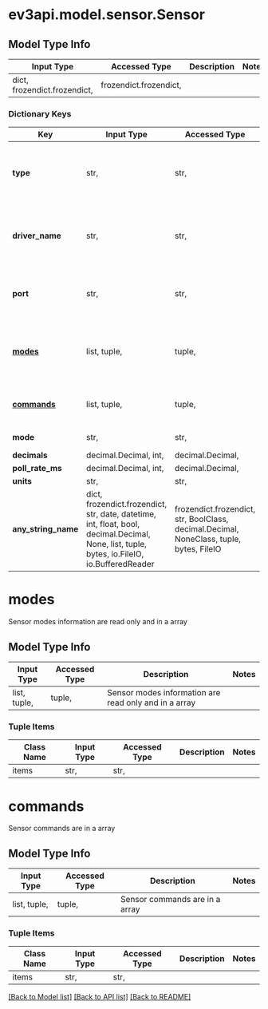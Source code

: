 # ev3api.model.sensor.Sensor

## Model Type Info
Input Type | Accessed Type | Description | Notes
------------ | ------------- | ------------- | -------------
dict, frozendict.frozendict,  | frozendict.frozendict,  |  | 

### Dictionary Keys
Key | Input Type | Accessed Type | Description | Notes
------------ | ------------- | ------------- | ------------- | -------------
**type** | str,  | str,  | Sensor information are read only and from type string | [optional] 
**driver_name** | str,  | str,  | Sensor driver_name information is read only and from type string | [optional] 
**port** | str,  | str,  | Sensor portnumber is read only and from type string | [optional] 
**[modes](#modes)** | list, tuple,  | tuple,  | Sensor modes information are read only and in a array | [optional] 
**[commands](#commands)** | list, tuple,  | tuple,  | Sensor commands are in a array | [optional] 
**mode** | str,  | str,  | Sensor mode | [optional] 
**decimals** | decimal.Decimal, int,  | decimal.Decimal,  |  | [optional] 
**poll_rate_ms** | decimal.Decimal, int,  | decimal.Decimal,  |  | [optional] 
**units** | str,  | str,  |  | [optional] 
**any_string_name** | dict, frozendict.frozendict, str, date, datetime, int, float, bool, decimal.Decimal, None, list, tuple, bytes, io.FileIO, io.BufferedReader | frozendict.frozendict, str, BoolClass, decimal.Decimal, NoneClass, tuple, bytes, FileIO | any string name can be used but the value must be the correct type | [optional]

# modes

Sensor modes information are read only and in a array

## Model Type Info
Input Type | Accessed Type | Description | Notes
------------ | ------------- | ------------- | -------------
list, tuple,  | tuple,  | Sensor modes information are read only and in a array | 

### Tuple Items
Class Name | Input Type | Accessed Type | Description | Notes
------------- | ------------- | ------------- | ------------- | -------------
items | str,  | str,  |  | 

# commands

Sensor commands are in a array

## Model Type Info
Input Type | Accessed Type | Description | Notes
------------ | ------------- | ------------- | -------------
list, tuple,  | tuple,  | Sensor commands are in a array | 

### Tuple Items
Class Name | Input Type | Accessed Type | Description | Notes
------------- | ------------- | ------------- | ------------- | -------------
items | str,  | str,  |  | 

[[Back to Model list]](../../README.md#documentation-for-models) [[Back to API list]](../../README.md#documentation-for-api-endpoints) [[Back to README]](../../README.md)

